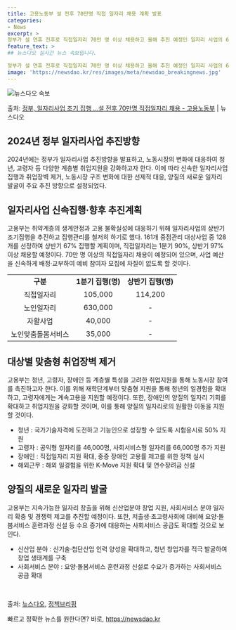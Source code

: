 ```yaml
---
title: 고용노동부 설 전후 70만명 직접 일자리 채용 계획 발표
categories:
- News
excerpt: >
정부가 설 연휴 전후로 직접일자리 70만 명 이상 채용하고 올해 추진 예정인 일자리 사업의 60% 이상을 상…
feature_text: >
## 뉴스다오 실시간 뉴스 속보입니다.

정부가 설 연휴 전후로 직접일자리 70만 명 이상 채용하고 올해 추진 예정인 일자리 사업의 60% 이상을 상…
image: 'https://newsdao.kr/res/images/meta/newsdao_breakingnews.jpg'
---
```


![뉴스다오 속보](https://newsdao.kr/res/images/meta/newsdao_breakingnews.jpg)

<p>출처: <a href="https://newsdao.kr/3008" rel="dofollow">정부, 일자리사업 조기 집행 …설 전후 70만명 직접일자리 채용 - 고용노동부</a> | 뉴스다오</p>

<h2 data-ke-size="size26">2024년 정부 일자리사업 추진방향</h2>
<p data-ke-size="size16">2024년에는 정부가 일자리사업 추진방향을 발표하고, 노동시장의 변화에 대응하여 청년, 고령자 등 다양한 계층별 취업지원을 강화하고자 한다. 이에 따라 신속한 일자리사업 집행과 취업장벽 제거, 노동시장 구조 변화에 대한 선제적 대응, 양질의 새로운 일자리 발굴이 주요 추진 방향으로 설정되었다.</p>

<h2 data-ke-size="size26">일자리사업 신속집행·향후 추진계획</h2>
<p data-ke-size="size16">고용부는 취약계층의 생계안정과 고용 불확실성에 대응하기 위해 일자리사업의 상반기 조기집행을 추진하고 집행관리를 철저히 하기로 했다. 161개 중점관리 대상사업 중 128개를 선정하여 상반기 67% 집행할 계획이며, 직접일자리는 1분기 90%, 상반기 97% 이상 채용할 예정이다. 70만 명 이상의 직접일자리 채용이 예정되어 있으며, 사업 예산을 신속하게 배정·교부하여 예비 참여자 모집에 차질이 없도록 할 것이다.</p>
<table>
<tbody>
<tr>
<td style="text-align: center; height: 17px;"><b>구분</b></td>
<td style="text-align: center; height: 17px;"><b>1분기 집행(명)</b></td>
<td style="text-align: center; height: 17px;"><b>상반기 집행(명)</b></td>
</tr>
<tr>
<td style="text-align: center; height: 17px;">직접일자리</td>
<td style="text-align: center; height: 17px;">105,000</td>
<td style="text-align: center; height: 17px;">114,200</td>
</tr>
<tr>
<td style="text-align: center; height: 17px;">노인일자리</td>
<td style="text-align: center; height: 17px;">630,000</td>
<td style="text-align: center; height: 17px;">-</td>
</tr>
<tr>
<td style="text-align: center; height: 17px;">자활사업</td>
<td style="text-align: center; height: 17px;">40,000</td>
<td style="text-align: center; height: 17px;">-</td>
</tr>
<tr>
<td style="text-align: center; height: 17px;">노인맞춤돌봄서비스</td>
<td style="text-align: center; height: 17px;">35,000</td>
<td style="text-align: center; height: 17px;">-</td>
</tr>
</tbody>
</table>

<h2 data-ke-size="size26">대상별 맞춤형 취업장벽 제거</h2>
<p data-ke-size="size16">고용부는 청년, 고령자, 장애인 등 계층별 특성을 고려한 취업지원을 통해 노동시장 참여를 촉진하고자 한다. 이를 위해 재학단계부터 맞춤형 지원을 통해 청년의 일경험을 확대하고, 고령자에게는 계속고용을 지원할 예정이다. 또한, 장애인의 양질의 일자리 기회를 확대하고 취업지원을 강화할 것이며, 이를 통해 양질의 일자리로의 원활한 이동을 지원할 것이다.</p>
<ul>
<li>청년 : 국가기술자격에 도전하고 기능인으로 성장할 수 있도록 시험응시료 50% 지원</li>
<li>고령자 : 공익형 일자리를 46,000명, 사회서비스형 일자리를 66,000명 추가 지원</li>
<li>장애인 : 직접일자리 지원 확대, 중증 장애인 고용률 제고를 위한 정책 실시</li>
<li>해외근무 : 해외 일경험을 위한 K-Move 지원 확대 및 연수장려금 신설</li>
</ul>
<h2 data-ke-size="size26">양질의 새로운 일자리 발굴</h2>
<p data-ke-size="size16">고용부는 지속가능한 일자리 창출을 위해 신산업분야 창업 지원, 사회서비스 분야 일자리 확충 및 경쟁력 제고를 추진할 예정이다. 또한, 저출생·초고령사회에 대비해 요양·돌봄서비스 훈련과정 신설 등 수요 증가에 대응하는 사회서비스 공급도 확대할 것으로 보인다.</p>
<ul>
<li>신산업 분야 : 신기술·첨단산업 인력 양성을 확대하고, 청년 창업자를 적극 발굴하여 창업 생태계를 구축</li>
<li>사회서비스 분야 : 요양·돌봄서비스 훈련과정 신설로 수요가 증가하는 사회서비스 공급 확대</li>
</ul>
<p data-ke-size="size16">&nbsp;</p>

출처: <a href="https://newsdao.kr/3008">뉴스다오</a>, <a href="https://https://www.korea.kr">정책브리핑</a> 

빠르고 정확한 뉴스를 원한다면? 바로, <a href="https://newsdao.kr" rel="dofollow">https://newsdao.kr</a>


    
